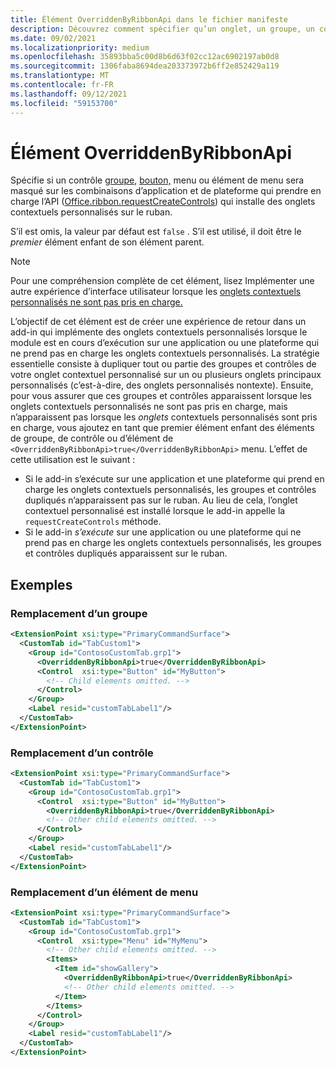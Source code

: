 ```yaml
---
title: Élément OverriddenByRibbonApi dans le fichier manifeste
description: Découvrez comment spécifier qu’un onglet, un groupe, un contrôle ou un élément de menu personnalisé ne doit pas apparaître lorsqu’il fait également partie d’un onglet contextuel personnalisé.
ms.date: 09/02/2021
ms.localizationpriority: medium
ms.openlocfilehash: 35893bba5c00d8b6d63f02cc12ac6902197ab0d8
ms.sourcegitcommit: 1306faba8694dea203373972b6ff2e852429a119
ms.translationtype: MT
ms.contentlocale: fr-FR
ms.lasthandoff: 09/12/2021
ms.locfileid: "59153700"
---
```

# <a name="overriddenbyribbonapi-element"></a>Élément OverriddenByRibbonApi

Spécifie si un [](control.md#button-control) contrôle [groupe,](group.md) [bouton,](control.md#menu-dropdown-button-controls) menu ou élément de menu sera masqué sur les combinaisons d’application et de plateforme qui prendre en charge l’API ([Office.ribbon.requestCreateControls](/javascript/api/office/office.ribbon?view=common-js&preserve-view=true#requestCreateControls_tabDefinition_)) qui installe des onglets contextuels personnalisés sur le ruban.

S’il est omis, la valeur par défaut est `false` . S’il est utilisé, il doit être le *premier* élément enfant de son élément parent.

> [!NOTE]
> Pour une compréhension complète de cet élément, lisez Implémenter une autre expérience d’interface utilisateur lorsque les [onglets contextuels personnalisés ne sont pas pris en charge.](../../design/contextual-tabs.md#implement-an-alternate-ui-experience-when-custom-contextual-tabs-are-not-supported)

L’objectif de cet élément est de créer une expérience de retour dans un add-in qui implémente des onglets contextuels personnalisés lorsque le module est en cours d’exécution sur une application ou une plateforme qui ne prend pas en charge les onglets contextuels personnalisés. La stratégie essentielle consiste à dupliquer tout ou partie des groupes et contrôles de votre  onglet contextuel personnalisé sur un ou plusieurs onglets principaux personnalisés (c’est-à-dire, des onglets personnalisés nontexte). Ensuite, pour vous assurer que ces groupes et  contrôles apparaissent lorsque les onglets contextuels personnalisés ne sont pas pris en charge, mais n’apparaissent pas lorsque les *onglets* contextuels personnalisés sont pris en charge, vous ajoutez en tant que premier élément enfant des éléments de groupe, de contrôle ou d’élément de `<OverriddenByRibbonApi>true</OverriddenByRibbonApi>` menu.    L’effet de cette utilisation est le suivant :

- Si le add-in s’exécute sur une application et une plateforme qui prend en charge les onglets contextuels personnalisés, les groupes et contrôles dupliqués n’apparaissent pas sur le ruban. Au lieu de cela, l’onglet contextuel personnalisé est installé lorsque le add-in appelle la `requestCreateControls` méthode.
- Si le add-in *s’exécute* sur une application ou une plateforme qui ne prend pas en charge les onglets contextuels personnalisés, les groupes et contrôles dupliqués apparaissent sur le ruban.

## <a name="examples"></a>Exemples

### <a name="overriding-a-group"></a>Remplacement d’un groupe

```xml
<ExtensionPoint xsi:type="PrimaryCommandSurface">
  <CustomTab id="TabCustom1">
    <Group id="ContosoCustomTab.grp1">
      <OverriddenByRibbonApi>true</OverriddenByRibbonApi>
      <Control  xsi:type="Button" id="MyButton">
        <!-- Child elements omitted. -->
      </Control>
    </Group>
    <Label resid="customTabLabel1"/>
  </CustomTab>
</ExtensionPoint>
```

### <a name="overriding-a-control"></a>Remplacement d’un contrôle

```xml
<ExtensionPoint xsi:type="PrimaryCommandSurface">
  <CustomTab id="TabCustom1">
    <Group id="ContosoCustomTab.grp1">
      <Control  xsi:type="Button" id="MyButton">
        <OverriddenByRibbonApi>true</OverriddenByRibbonApi>
        <!-- Other child elements omitted. -->
      </Control>
    </Group>
    <Label resid="customTabLabel1"/>
  </CustomTab>
</ExtensionPoint>
```

### <a name="overriding-a-menu-item"></a>Remplacement d’un élément de menu

```xml
<ExtensionPoint xsi:type="PrimaryCommandSurface">
  <CustomTab id="TabCustom1">
    <Group id="ContosoCustomTab.grp1">
      <Control  xsi:type="Menu" id="MyMenu">
        <!-- Other child elements omitted. -->
        <Items>
          <Item id="showGallery">
            <OverriddenByRibbonApi>true</OverriddenByRibbonApi>
            <!-- Other child elements omitted. -->
          </Item>
        </Items>
      </Control>
    </Group>
    <Label resid="customTabLabel1"/>
  </CustomTab>
</ExtensionPoint>
```
